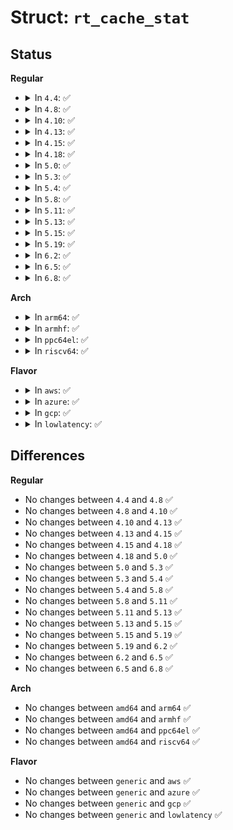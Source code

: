 # Struct: <code>rt_cache_stat</code>

## Status
<b>Regular</b>
<ul>
<li>
<details>
<summary>In <code>4.4</code>: ✅</summary>

```c
struct rt_cache_stat {
    unsigned int in_slow_tot;
    unsigned int in_slow_mc;
    unsigned int in_no_route;
    unsigned int in_brd;
    unsigned int in_martian_dst;
    unsigned int in_martian_src;
    unsigned int out_slow_tot;
    unsigned int out_slow_mc;
};
```
</details>
</li>
<li>
<details>
<summary>In <code>4.8</code>: ✅</summary>

```c
struct rt_cache_stat {
    unsigned int in_slow_tot;
    unsigned int in_slow_mc;
    unsigned int in_no_route;
    unsigned int in_brd;
    unsigned int in_martian_dst;
    unsigned int in_martian_src;
    unsigned int out_slow_tot;
    unsigned int out_slow_mc;
};
```
</details>
</li>
<li>
<details>
<summary>In <code>4.10</code>: ✅</summary>

```c
struct rt_cache_stat {
    unsigned int in_slow_tot;
    unsigned int in_slow_mc;
    unsigned int in_no_route;
    unsigned int in_brd;
    unsigned int in_martian_dst;
    unsigned int in_martian_src;
    unsigned int out_slow_tot;
    unsigned int out_slow_mc;
};
```
</details>
</li>
<li>
<details>
<summary>In <code>4.13</code>: ✅</summary>

```c
struct rt_cache_stat {
    unsigned int in_slow_tot;
    unsigned int in_slow_mc;
    unsigned int in_no_route;
    unsigned int in_brd;
    unsigned int in_martian_dst;
    unsigned int in_martian_src;
    unsigned int out_slow_tot;
    unsigned int out_slow_mc;
};
```
</details>
</li>
<li>
<details>
<summary>In <code>4.15</code>: ✅</summary>

```c
struct rt_cache_stat {
    unsigned int in_slow_tot;
    unsigned int in_slow_mc;
    unsigned int in_no_route;
    unsigned int in_brd;
    unsigned int in_martian_dst;
    unsigned int in_martian_src;
    unsigned int out_slow_tot;
    unsigned int out_slow_mc;
};
```
</details>
</li>
<li>
<details>
<summary>In <code>4.18</code>: ✅</summary>

```c
struct rt_cache_stat {
    unsigned int in_slow_tot;
    unsigned int in_slow_mc;
    unsigned int in_no_route;
    unsigned int in_brd;
    unsigned int in_martian_dst;
    unsigned int in_martian_src;
    unsigned int out_slow_tot;
    unsigned int out_slow_mc;
};
```
</details>
</li>
<li>
<details>
<summary>In <code>5.0</code>: ✅</summary>

```c
struct rt_cache_stat {
    unsigned int in_slow_tot;
    unsigned int in_slow_mc;
    unsigned int in_no_route;
    unsigned int in_brd;
    unsigned int in_martian_dst;
    unsigned int in_martian_src;
    unsigned int out_slow_tot;
    unsigned int out_slow_mc;
};
```
</details>
</li>
<li>
<details>
<summary>In <code>5.3</code>: ✅</summary>

```c
struct rt_cache_stat {
    unsigned int in_slow_tot;
    unsigned int in_slow_mc;
    unsigned int in_no_route;
    unsigned int in_brd;
    unsigned int in_martian_dst;
    unsigned int in_martian_src;
    unsigned int out_slow_tot;
    unsigned int out_slow_mc;
};
```
</details>
</li>
<li>
<details>
<summary>In <code>5.4</code>: ✅</summary>

```c
struct rt_cache_stat {
    unsigned int in_slow_tot;
    unsigned int in_slow_mc;
    unsigned int in_no_route;
    unsigned int in_brd;
    unsigned int in_martian_dst;
    unsigned int in_martian_src;
    unsigned int out_slow_tot;
    unsigned int out_slow_mc;
};
```
</details>
</li>
<li>
<details>
<summary>In <code>5.8</code>: ✅</summary>

```c
struct rt_cache_stat {
    unsigned int in_slow_tot;
    unsigned int in_slow_mc;
    unsigned int in_no_route;
    unsigned int in_brd;
    unsigned int in_martian_dst;
    unsigned int in_martian_src;
    unsigned int out_slow_tot;
    unsigned int out_slow_mc;
};
```
</details>
</li>
<li>
<details>
<summary>In <code>5.11</code>: ✅</summary>

```c
struct rt_cache_stat {
    unsigned int in_slow_tot;
    unsigned int in_slow_mc;
    unsigned int in_no_route;
    unsigned int in_brd;
    unsigned int in_martian_dst;
    unsigned int in_martian_src;
    unsigned int out_slow_tot;
    unsigned int out_slow_mc;
};
```
</details>
</li>
<li>
<details>
<summary>In <code>5.13</code>: ✅</summary>

```c
struct rt_cache_stat {
    unsigned int in_slow_tot;
    unsigned int in_slow_mc;
    unsigned int in_no_route;
    unsigned int in_brd;
    unsigned int in_martian_dst;
    unsigned int in_martian_src;
    unsigned int out_slow_tot;
    unsigned int out_slow_mc;
};
```
</details>
</li>
<li>
<details>
<summary>In <code>5.15</code>: ✅</summary>

```c
struct rt_cache_stat {
    unsigned int in_slow_tot;
    unsigned int in_slow_mc;
    unsigned int in_no_route;
    unsigned int in_brd;
    unsigned int in_martian_dst;
    unsigned int in_martian_src;
    unsigned int out_slow_tot;
    unsigned int out_slow_mc;
};
```
</details>
</li>
<li>
<details>
<summary>In <code>5.19</code>: ✅</summary>

```c
struct rt_cache_stat {
    unsigned int in_slow_tot;
    unsigned int in_slow_mc;
    unsigned int in_no_route;
    unsigned int in_brd;
    unsigned int in_martian_dst;
    unsigned int in_martian_src;
    unsigned int out_slow_tot;
    unsigned int out_slow_mc;
};
```
</details>
</li>
<li>
<details>
<summary>In <code>6.2</code>: ✅</summary>

```c
struct rt_cache_stat {
    unsigned int in_slow_tot;
    unsigned int in_slow_mc;
    unsigned int in_no_route;
    unsigned int in_brd;
    unsigned int in_martian_dst;
    unsigned int in_martian_src;
    unsigned int out_slow_tot;
    unsigned int out_slow_mc;
};
```
</details>
</li>
<li>
<details>
<summary>In <code>6.5</code>: ✅</summary>

```c
struct rt_cache_stat {
    unsigned int in_slow_tot;
    unsigned int in_slow_mc;
    unsigned int in_no_route;
    unsigned int in_brd;
    unsigned int in_martian_dst;
    unsigned int in_martian_src;
    unsigned int out_slow_tot;
    unsigned int out_slow_mc;
};
```
</details>
</li>
<li>
<details>
<summary>In <code>6.8</code>: ✅</summary>

```c
struct rt_cache_stat {
    unsigned int in_slow_tot;
    unsigned int in_slow_mc;
    unsigned int in_no_route;
    unsigned int in_brd;
    unsigned int in_martian_dst;
    unsigned int in_martian_src;
    unsigned int out_slow_tot;
    unsigned int out_slow_mc;
};
```
</details>
</li>
</ul>
<b>Arch</b>
<ul>
<li>
<details>
<summary>In <code>arm64</code>: ✅</summary>

```c
struct rt_cache_stat {
    unsigned int in_slow_tot;
    unsigned int in_slow_mc;
    unsigned int in_no_route;
    unsigned int in_brd;
    unsigned int in_martian_dst;
    unsigned int in_martian_src;
    unsigned int out_slow_tot;
    unsigned int out_slow_mc;
};
```
</details>
</li>
<li>
<details>
<summary>In <code>armhf</code>: ✅</summary>

```c
struct rt_cache_stat {
    unsigned int in_slow_tot;
    unsigned int in_slow_mc;
    unsigned int in_no_route;
    unsigned int in_brd;
    unsigned int in_martian_dst;
    unsigned int in_martian_src;
    unsigned int out_slow_tot;
    unsigned int out_slow_mc;
};
```
</details>
</li>
<li>
<details>
<summary>In <code>ppc64el</code>: ✅</summary>

```c
struct rt_cache_stat {
    unsigned int in_slow_tot;
    unsigned int in_slow_mc;
    unsigned int in_no_route;
    unsigned int in_brd;
    unsigned int in_martian_dst;
    unsigned int in_martian_src;
    unsigned int out_slow_tot;
    unsigned int out_slow_mc;
};
```
</details>
</li>
<li>
<details>
<summary>In <code>riscv64</code>: ✅</summary>

```c
struct rt_cache_stat {
    unsigned int in_slow_tot;
    unsigned int in_slow_mc;
    unsigned int in_no_route;
    unsigned int in_brd;
    unsigned int in_martian_dst;
    unsigned int in_martian_src;
    unsigned int out_slow_tot;
    unsigned int out_slow_mc;
};
```
</details>
</li>
</ul>
<b>Flavor</b>
<ul>
<li>
<details>
<summary>In <code>aws</code>: ✅</summary>

```c
struct rt_cache_stat {
    unsigned int in_slow_tot;
    unsigned int in_slow_mc;
    unsigned int in_no_route;
    unsigned int in_brd;
    unsigned int in_martian_dst;
    unsigned int in_martian_src;
    unsigned int out_slow_tot;
    unsigned int out_slow_mc;
};
```
</details>
</li>
<li>
<details>
<summary>In <code>azure</code>: ✅</summary>

```c
struct rt_cache_stat {
    unsigned int in_slow_tot;
    unsigned int in_slow_mc;
    unsigned int in_no_route;
    unsigned int in_brd;
    unsigned int in_martian_dst;
    unsigned int in_martian_src;
    unsigned int out_slow_tot;
    unsigned int out_slow_mc;
};
```
</details>
</li>
<li>
<details>
<summary>In <code>gcp</code>: ✅</summary>

```c
struct rt_cache_stat {
    unsigned int in_slow_tot;
    unsigned int in_slow_mc;
    unsigned int in_no_route;
    unsigned int in_brd;
    unsigned int in_martian_dst;
    unsigned int in_martian_src;
    unsigned int out_slow_tot;
    unsigned int out_slow_mc;
};
```
</details>
</li>
<li>
<details>
<summary>In <code>lowlatency</code>: ✅</summary>

```c
struct rt_cache_stat {
    unsigned int in_slow_tot;
    unsigned int in_slow_mc;
    unsigned int in_no_route;
    unsigned int in_brd;
    unsigned int in_martian_dst;
    unsigned int in_martian_src;
    unsigned int out_slow_tot;
    unsigned int out_slow_mc;
};
```
</details>
</li>
</ul>

## Differences
<b>Regular</b>
<ul>
<li>
No changes between <code>4.4</code> and <code>4.8</code> ✅
</li>
<li>
No changes between <code>4.8</code> and <code>4.10</code> ✅
</li>
<li>
No changes between <code>4.10</code> and <code>4.13</code> ✅
</li>
<li>
No changes between <code>4.13</code> and <code>4.15</code> ✅
</li>
<li>
No changes between <code>4.15</code> and <code>4.18</code> ✅
</li>
<li>
No changes between <code>4.18</code> and <code>5.0</code> ✅
</li>
<li>
No changes between <code>5.0</code> and <code>5.3</code> ✅
</li>
<li>
No changes between <code>5.3</code> and <code>5.4</code> ✅
</li>
<li>
No changes between <code>5.4</code> and <code>5.8</code> ✅
</li>
<li>
No changes between <code>5.8</code> and <code>5.11</code> ✅
</li>
<li>
No changes between <code>5.11</code> and <code>5.13</code> ✅
</li>
<li>
No changes between <code>5.13</code> and <code>5.15</code> ✅
</li>
<li>
No changes between <code>5.15</code> and <code>5.19</code> ✅
</li>
<li>
No changes between <code>5.19</code> and <code>6.2</code> ✅
</li>
<li>
No changes between <code>6.2</code> and <code>6.5</code> ✅
</li>
<li>
No changes between <code>6.5</code> and <code>6.8</code> ✅
</li>
</ul>
<b>Arch</b>
<ul>
<li>
No changes between <code>amd64</code> and <code>arm64</code> ✅
</li>
<li>
No changes between <code>amd64</code> and <code>armhf</code> ✅
</li>
<li>
No changes between <code>amd64</code> and <code>ppc64el</code> ✅
</li>
<li>
No changes between <code>amd64</code> and <code>riscv64</code> ✅
</li>
</ul>
<b>Flavor</b>
<ul>
<li>
No changes between <code>generic</code> and <code>aws</code> ✅
</li>
<li>
No changes between <code>generic</code> and <code>azure</code> ✅
</li>
<li>
No changes between <code>generic</code> and <code>gcp</code> ✅
</li>
<li>
No changes between <code>generic</code> and <code>lowlatency</code> ✅
</li>
</ul>

